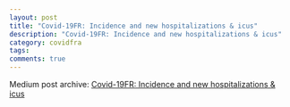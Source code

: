 ```yaml
---
layout: post
title: "Covid-19FR: Incidence and new hospitalizations & icus"
description: "Covid-19FR: Incidence and new hospitalizations & icus"
category: covidfra
tags: 
comments: true
---
```


Medium post archive: [Covid-19FR: Incidence and new hospitalizations & icus](https://chrisgodlak.medium.com/covid-19fr-incidence-and-new-hospitalizations-icus-3972d35f6071)
